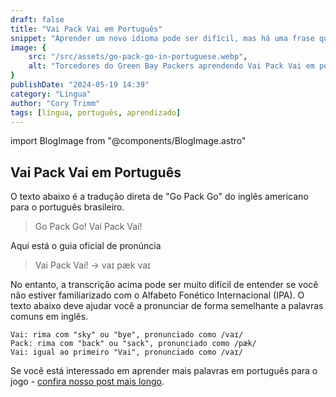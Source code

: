 ```yaml
---
draft: false
title: "Vai Pack Vai em Português"
snippet: "Aprender um novo idioma pode ser difícil, mas há uma frase que você deve saber antes do jogo da NFL em São Paulo."
image: {
    src: "/src/assets/go-pack-go-in-portuguese.webp",
    alt: "Torcedores do Green Bay Packers aprendendo Vai Pack Vai em português"
}
publishDate: "2024-05-19 14:39"
category: "Língua"
author: "Cory Trimm"
tags: [língua, português, aprendizado]
---
```


import BlogImage from "@components/BlogImage.astro"

<BlogImage 
  src="/src/assets/go-pack-go-in-portuguese.webp"
  alt="Foto de um grupo de torcedores dos Packers torcendo Vai Pack Vai gerada por IA"
/>

## Vai Pack Vai em Português

O texto abaixo é a tradução direta de "Go Pack Go" do inglês americano para o português brasileiro.

> Go Pack Go!
> Vai Pack Vai!

Aqui está o guia oficial de pronúncia
> Vai Pack Vai! → vaɪ pæk vaɪ

No entanto, a transcrição acima pode ser muito difícil de entender se você não estiver familiarizado com o Alfabeto Fonético Internacional (IPA). O texto abaixo deve ajudar você a pronunciar de forma semelhante a palavras comuns em inglês.

```
Vai: rima com "sky" ou "bye", pronunciado como /vaɪ/
Pack: rima com "back" ou "sack", pronunciado como /pæk/
Vai: igual ao primeiro "Vai", pronunciado como /vaɪ/
```

Se você está interessado em aprender mais palavras em português para o jogo - [confira nosso post mais longo](/pt-BR/blog/brazilian-portuguese-phrases-for-americans/).
